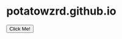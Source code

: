 # potatowzrd.github.io

<button type="button" onclick="clicked()">Click Me!</button>

<script>
function clicked() {
    ws.addEventListener('message', () => {
        console.log('got it');
    });
}
</script>

<script>
    const ws = new WebSocket('ws://localhost:3000');


    ws.addEventListener('message', () => {
        console.log('got it');
    });
</script>
